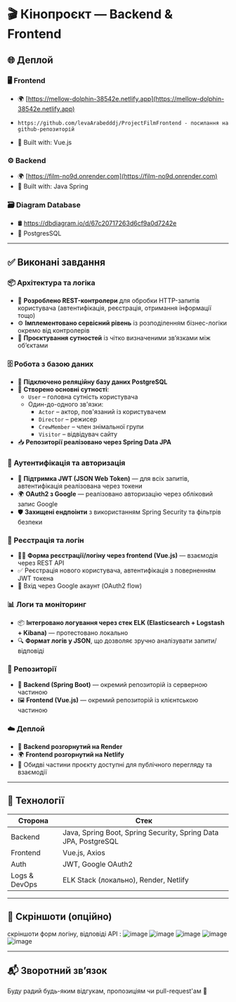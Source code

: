 # 🎬 Кінопроєкт — Backend & Frontend

## 🌐 Деплой
### 🖥️ Frontend
- 🌍 [https://mellow-dolphin-38542e.netlify.app](https://mellow-dolphin-38542e.netlify.app)
-     https://github.com/levaArabedddj/ProjectFilmFrontend - посилання на github-репозиторій 
- 🔧 Built with: Vue.js

### ⚙️ Backend
- 🌍 [https://film-no9d.onrender.com](https://film-no9d.onrender.com)
- 🔧 Built with: Java Spring

### 🗃️ Diagram Database
- 🛢️ https://dbdiagram.io/d/67c20717263d6cf9a0d7242e
- 🐘 PostgresSQL
---

## ✅ Виконані завдання

### 📦 Архітектура та логіка

- 🧩 **Розроблено REST-контролери** для обробки HTTP-запитів користувача (автентифікація, реєстрація, отримання інформації тощо)
- ⚙️ **Імплементовано сервісний рівень** із розподіленням бізнес-логіки окремо від контролерів
- 🧱 **Проєктування сутностей** із чітко визначеними зв’язками між об’єктами

### 🗄️ Робота з базою даних

- 🐘 **Підключено реляційну базу даних PostgreSQL**
- 🔗 **Створено основні сутності**:
  - `User` – головна сутність користувача
  - Один-до-одного зв'язки:
    - `Actor` – актор, пов'язаний із користувачем
    - `Director` – режисер
    - `CrewMember` – член знімальної групи
    - `Visitor` – відвідувач сайту
- 📥 **Репозиторії реалізовано через Spring Data JPA**

### 🔐 Аутентифікація та авторизація

- 🔑 **Підтримка JWT (JSON Web Token)** — для всіх запитів, автентифікація реалізована через токени
- 🌍 **OAuth2 з Google** — реалізовано авторизацію через обліковий запис Google
- 🛡️ **Захищені ендпоінти** з використанням Spring Security та фільтрів безпеки

### 🧾 Реєстрація та логін

- 🧑‍💻 **Форма реєстрації/логіну через frontend (Vue.js)** — взаємодія через REST API
- ✅ Реєстрація нового користувача, автентифікація з поверненням JWT токена
- 🔐 Вхід через Google акаунт (OAuth2 flow)

### 📊 Логи та моніторинг

- 📦 **Інтегровано логування через стек ELK (Elasticsearch + Logstash + Kibana)** — протестовано локально
- 🔍 **Формат логів у JSON**, що дозволяє зручно аналізувати запити/відповіді

### 📁 Репозиторії

- 📂 **Backend (Spring Boot)** — окремий репозиторій із серверною частиною
- 🖼️ **Frontend (Vue.js)** — окремий репозиторій із клієнтською частиною

### ☁️ Деплой

- 🚀 **Backend розгорнутий на Render**
- 🌍 **Frontend розгорнутий на Netlify**
- 👥 Обидві частини проєкту доступні для публічного перегляду та взаємодії

---

## 📌 Технології

| Сторона       | Стек                                                                 |
|---------------|----------------------------------------------------------------------|
| Backend       | Java, Spring Boot, Spring Security, Spring Data JPA, PostgreSQL     |
| Frontend      | Vue.js, Axios                                                        |
| Auth          | JWT, Google OAuth2                                                   |
| Logs & DevOps | ELK Stack (локально), Render, Netlify                               |

---

## 📎 Скріншоти (опційно)

 скріншоти форм логіну, відповіді API : 
![image](https://github.com/user-attachments/assets/6e893717-1c5e-4355-8013-855dcdc8cb9e)
![image](https://github.com/user-attachments/assets/401782ef-6b25-44d0-ad10-6eba821240ea)
![image](https://github.com/user-attachments/assets/f0acbec0-104e-4644-91c6-f86933fe65df)
![image](https://github.com/user-attachments/assets/b08b1dbb-a792-4b4f-a066-b848477133d7)
![image](https://github.com/user-attachments/assets/7bb59d0c-1da5-479a-88d7-a94d9bb61407)

---

## 📬 Зворотний зв’язок

Буду радий будь-яким відгукам, пропозиціям чи pull-request'ам 🚀

